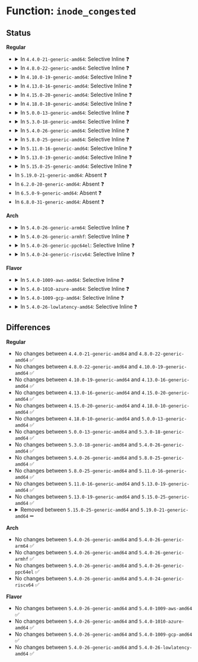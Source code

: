 # Function: <code>inode_congested</code>

## Status
<b>Regular</b>
<ul>
<li>
<details>
<summary>In <code>4.4.0-21-generic-amd64</code>: Selective Inline ❓</summary>

```c
int inode_congested(struct inode * inode, int cong_bits)
```

```json
{
  "name": "inode_congested",
  "collision_type": "Unique Global",
  "inline_type": "Selective",
  "funcs": [
    {
      "addr": 18446744071581167920,
      "name": "inode_congested",
      "external": true,
      "loc": "fs/fs-writeback.c:726",
      "file": "fs/fs-writeback.c",
      "inline": "not declared, inlined",
      "caller_inline": [],
      "caller_func": [
        "mm/vmscan.c:shrink_page_list"
      ]
    }
  ],
  "symbols": [
    {
      "addr": 18446744071581167920,
      "name": "inode_congested",
      "section": ".text",
      "bind": "STB_GLOBAL",
      "size": 265
    }
  ]
}
```
</details>
</li>
<li>
<details>
<summary>In <code>4.8.0-22-generic-amd64</code>: Selective Inline ❓</summary>

```c
int inode_congested(struct inode * inode, int cong_bits)
```

```json
{
  "name": "inode_congested",
  "collision_type": "Unique Global",
  "inline_type": "Selective",
  "funcs": [
    {
      "addr": 18446744071581337232,
      "name": "inode_congested",
      "external": true,
      "loc": "fs/fs-writeback.c:726",
      "file": "fs/fs-writeback.c",
      "inline": "not declared, inlined",
      "caller_inline": [],
      "caller_func": [
        "mm/vmscan.c:shrink_page_list",
        "mm/fadvise.c:SyS_fadvise64"
      ]
    }
  ],
  "symbols": [
    {
      "addr": 18446744071581337232,
      "name": "inode_congested",
      "section": ".text",
      "bind": "STB_GLOBAL",
      "size": 272
    }
  ]
}
```
</details>
</li>
<li>
<details>
<summary>In <code>4.10.0-19-generic-amd64</code>: Selective Inline ❓</summary>

```c
int inode_congested(struct inode * inode, int cong_bits)
```

```json
{
  "name": "inode_congested",
  "collision_type": "Unique Global",
  "inline_type": "Selective",
  "funcs": [
    {
      "addr": 18446744071581416336,
      "name": "inode_congested",
      "external": true,
      "loc": "fs/fs-writeback.c:726",
      "file": "fs/fs-writeback.c",
      "inline": "not declared, inlined",
      "caller_inline": [],
      "caller_func": [
        "mm/vmscan.c:shrink_page_list",
        "mm/fadvise.c:SyS_fadvise64"
      ]
    }
  ],
  "symbols": [
    {
      "addr": 18446744071581416336,
      "name": "inode_congested",
      "section": ".text",
      "bind": "STB_GLOBAL",
      "size": 272
    }
  ]
}
```
</details>
</li>
<li>
<details>
<summary>In <code>4.13.0-16-generic-amd64</code>: Selective Inline ❓</summary>

```c
int inode_congested(struct inode * inode, int cong_bits)
```

```json
{
  "name": "inode_congested",
  "collision_type": "Unique Global",
  "inline_type": "Selective",
  "funcs": [
    {
      "addr": 18446744071581475360,
      "name": "inode_congested",
      "external": true,
      "loc": "fs/fs-writeback.c:740",
      "file": "fs/fs-writeback.c",
      "inline": "not declared, inlined",
      "caller_inline": [],
      "caller_func": [
        "mm/vmscan.c:shrink_page_list",
        "mm/fadvise.c:SyS_fadvise64"
      ]
    }
  ],
  "symbols": [
    {
      "addr": 18446744071581475360,
      "name": "inode_congested",
      "section": ".text",
      "bind": "STB_GLOBAL",
      "size": 269
    }
  ]
}
```
</details>
</li>
<li>
<details>
<summary>In <code>4.15.0-20-generic-amd64</code>: Selective Inline ❓</summary>

```c
int inode_congested(struct inode * inode, int cong_bits)
```

```json
{
  "name": "inode_congested",
  "collision_type": "Unique Global",
  "inline_type": "Selective",
  "funcs": [
    {
      "addr": 18446744071581617200,
      "name": "inode_congested",
      "external": true,
      "loc": "fs/fs-writeback.c:740",
      "file": "fs/fs-writeback.c",
      "inline": "not declared, inlined",
      "caller_inline": [],
      "caller_func": [
        "mm/vmscan.c:shrink_page_list",
        "mm/fadvise.c:SyS_fadvise64"
      ]
    }
  ],
  "symbols": [
    {
      "addr": 18446744071581617200,
      "name": "inode_congested",
      "section": ".text",
      "bind": "STB_GLOBAL",
      "size": 275
    }
  ]
}
```
</details>
</li>
<li>
<details>
<summary>In <code>4.18.0-10-generic-amd64</code>: Selective Inline ❓</summary>

```c
int inode_congested(struct inode * inode, int cong_bits)
```

```json
{
  "name": "inode_congested",
  "collision_type": "Unique Global",
  "inline_type": "Selective",
  "funcs": [
    {
      "addr": 18446744071581769440,
      "name": "inode_congested",
      "external": true,
      "loc": "fs/fs-writeback.c:740",
      "file": "fs/fs-writeback.c",
      "inline": "not declared, inlined",
      "caller_inline": [],
      "caller_func": [
        "mm/vmscan.c:shrink_page_list",
        "mm/fadvise.c:ksys_fadvise64_64"
      ]
    }
  ],
  "symbols": [
    {
      "addr": 18446744071581769440,
      "name": "inode_congested",
      "section": ".text",
      "bind": "STB_GLOBAL",
      "size": 313
    }
  ]
}
```
</details>
</li>
<li>
<details>
<summary>In <code>5.0.0-13-generic-amd64</code>: Selective Inline ❓</summary>

```c
int inode_congested(struct inode * inode, int cong_bits)
```

```json
{
  "name": "inode_congested",
  "collision_type": "Unique Global",
  "inline_type": "Selective",
  "funcs": [
    {
      "addr": 18446744071581855904,
      "name": "inode_congested",
      "external": true,
      "loc": "fs/fs-writeback.c:763",
      "file": "fs/fs-writeback.c",
      "inline": "not declared, inlined",
      "caller_inline": [],
      "caller_func": [
        "mm/fadvise.c:vfs_fadvise",
        "mm/vmscan.c:shrink_page_list"
      ]
    }
  ],
  "symbols": [
    {
      "addr": 18446744071581855904,
      "name": "inode_congested",
      "section": ".text",
      "bind": "STB_GLOBAL",
      "size": 313
    }
  ]
}
```
</details>
</li>
<li>
<details>
<summary>In <code>5.3.0-18-generic-amd64</code>: Selective Inline ❓</summary>

```c
int inode_congested(struct inode * inode, int cong_bits)
```

```json
{
  "name": "inode_congested",
  "collision_type": "Unique Global",
  "inline_type": "Selective",
  "funcs": [
    {
      "addr": 18446744071581980496,
      "name": "inode_congested",
      "external": true,
      "loc": "fs/fs-writeback.c:774",
      "file": "fs/fs-writeback.c",
      "inline": "not declared, inlined",
      "caller_inline": [],
      "caller_func": [
        "mm/fadvise.c:vfs_fadvise",
        "mm/vmscan.c:shrink_page_list",
        "mm/swap_state.c:swap_cluster_readahead"
      ]
    }
  ],
  "symbols": [
    {
      "addr": 18446744071581980496,
      "name": "inode_congested",
      "section": ".text",
      "bind": "STB_GLOBAL",
      "size": 313
    }
  ]
}
```
</details>
</li>
<li>
<details>
<summary>In <code>5.4.0-26-generic-amd64</code>: Selective Inline ❓</summary>

```c
int inode_congested(struct inode * inode, int cong_bits)
```

```json
{
  "name": "inode_congested",
  "collision_type": "Unique Global",
  "inline_type": "Selective",
  "funcs": [
    {
      "addr": 18446744071582055328,
      "name": "inode_congested",
      "external": true,
      "loc": "fs/fs-writeback.c:779",
      "file": "fs/fs-writeback.c",
      "inline": "not declared, inlined",
      "caller_inline": [],
      "caller_func": [
        "mm/fadvise.c:generic_fadvise",
        "mm/vmscan.c:shrink_page_list",
        "mm/swap_state.c:swap_cluster_readahead"
      ]
    }
  ],
  "symbols": [
    {
      "addr": 18446744071582055328,
      "name": "inode_congested",
      "section": ".text",
      "bind": "STB_GLOBAL",
      "size": 313
    }
  ]
}
```
</details>
</li>
<li>
<details>
<summary>In <code>5.8.0-25-generic-amd64</code>: Selective Inline ❓</summary>

```c
int inode_congested(struct inode * inode, int cong_bits)
```

```json
{
  "name": "inode_congested",
  "collision_type": "Unique Global",
  "inline_type": "Selective",
  "funcs": [
    {
      "addr": 18446744071582290944,
      "name": "inode_congested",
      "external": true,
      "loc": "fs/fs-writeback.c:780",
      "file": "fs/fs-writeback.c",
      "inline": "not declared, inlined",
      "caller_inline": [],
      "caller_func": [
        "mm/fadvise.c:generic_fadvise",
        "mm/vmscan.c:shrink_page_list",
        "mm/vmscan.c:pageout",
        "mm/swap_state.c:swap_cluster_readahead"
      ]
    }
  ],
  "symbols": [
    {
      "addr": 18446744071582290944,
      "name": "inode_congested",
      "section": ".text",
      "bind": "STB_GLOBAL",
      "size": 294
    }
  ]
}
```
</details>
</li>
<li>
<details>
<summary>In <code>5.11.0-16-generic-amd64</code>: Selective Inline ❓</summary>

```c
int inode_congested(struct inode * inode, int cong_bits)
```

```json
{
  "name": "inode_congested",
  "collision_type": "Unique Global",
  "inline_type": "Selective",
  "funcs": [
    {
      "addr": 18446744071582343696,
      "name": "inode_congested",
      "external": true,
      "loc": "fs/fs-writeback.c:780",
      "file": "fs/fs-writeback.c",
      "inline": "not declared, inlined",
      "caller_inline": [],
      "caller_func": [
        "mm/fadvise.c:generic_fadvise",
        "mm/vmscan.c:shrink_page_list",
        "mm/vmscan.c:pageout",
        "mm/swap_state.c:swap_cluster_readahead"
      ]
    }
  ],
  "symbols": [
    {
      "addr": 18446744071582343696,
      "name": "inode_congested",
      "section": ".text",
      "bind": "STB_GLOBAL",
      "size": 210
    }
  ]
}
```
</details>
</li>
<li>
<details>
<summary>In <code>5.13.0-19-generic-amd64</code>: Selective Inline ❓</summary>

```c
int inode_congested(struct inode * inode, int cong_bits)
```

```json
{
  "name": "inode_congested",
  "collision_type": "Unique Global",
  "inline_type": "Selective",
  "funcs": [
    {
      "addr": 18446744071582371328,
      "name": "inode_congested",
      "external": true,
      "loc": "fs/fs-writeback.c:786",
      "file": "fs/fs-writeback.c",
      "inline": "not declared, inlined",
      "caller_inline": [],
      "caller_func": [
        "mm/fadvise.c:generic_fadvise",
        "mm/vmscan.c:shrink_page_list",
        "mm/vmscan.c:pageout",
        "mm/swap_state.c:swap_cluster_readahead"
      ]
    }
  ],
  "symbols": [
    {
      "addr": 18446744071582371328,
      "name": "inode_congested",
      "section": ".text",
      "bind": "STB_GLOBAL",
      "size": 210
    }
  ]
}
```
</details>
</li>
<li>
<details>
<summary>In <code>5.15.0-25-generic-amd64</code>: Selective Inline ❓</summary>

```c
int inode_congested(struct inode * inode, int cong_bits)
```

```json
{
  "name": "inode_congested",
  "collision_type": "Unique Global",
  "inline_type": "Selective",
  "funcs": [
    {
      "addr": 18446744071582691808,
      "name": "inode_congested",
      "external": true,
      "loc": "fs/fs-writeback.c:910",
      "file": "fs/fs-writeback.c",
      "inline": "not declared, inlined",
      "caller_inline": [],
      "caller_func": [
        "mm/fadvise.c:generic_fadvise",
        "mm/vmscan.c:shrink_page_list",
        "mm/vmscan.c:pageout"
      ]
    }
  ],
  "symbols": [
    {
      "addr": 18446744071582691808,
      "name": "inode_congested",
      "section": ".text",
      "bind": "STB_GLOBAL",
      "size": 217
    }
  ]
}
```
</details>
</li>
<li>
In <code>5.19.0-21-generic-amd64</code>: Absent ❓
</li>
<li>
In <code>6.2.0-20-generic-amd64</code>: Absent ❓
</li>
<li>
In <code>6.5.0-9-generic-amd64</code>: Absent ❓
</li>
<li>
In <code>6.8.0-31-generic-amd64</code>: Absent ❓
</li>
</ul>
<b>Arch</b>
<ul>
<li>
<details>
<summary>In <code>5.4.0-26-generic-arm64</code>: Selective Inline ❓</summary>

```c
int inode_congested(struct inode * inode, int cong_bits)
```

```json
{
  "name": "inode_congested",
  "collision_type": "Unique Global",
  "inline_type": "Selective",
  "funcs": [
    {
      "addr": 18446603336493578080,
      "name": "inode_congested",
      "external": true,
      "loc": "fs/fs-writeback.c:779",
      "file": "fs/fs-writeback.c",
      "inline": "not declared, inlined",
      "caller_inline": [],
      "caller_func": [
        "mm/fadvise.c:generic_fadvise",
        "mm/vmscan.c:shrink_page_list",
        "mm/swap_state.c:swap_cluster_readahead"
      ]
    }
  ],
  "symbols": [
    {
      "addr": 18446603336493578080,
      "name": "inode_congested",
      "section": ".text",
      "bind": "STB_GLOBAL",
      "size": 384
    }
  ]
}
```
</details>
</li>
<li>
<details>
<summary>In <code>5.4.0-26-generic-armhf</code>: Selective Inline ❓</summary>

```c
int inode_congested(struct inode * inode, int cong_bits)
```

```json
{
  "name": "inode_congested",
  "collision_type": "Unique Global",
  "inline_type": "Selective",
  "funcs": [
    {
      "addr": 3227130628,
      "name": "inode_congested",
      "external": true,
      "loc": "fs/fs-writeback.c:779",
      "file": "fs/fs-writeback.c",
      "inline": "not declared, inlined",
      "caller_inline": [],
      "caller_func": [
        "mm/fadvise.c:generic_fadvise",
        "mm/vmscan.c:shrink_page_list",
        "mm/vmscan.c:shrink_page_list",
        "mm/swap_state.c:swap_cluster_readahead"
      ]
    }
  ],
  "symbols": [
    {
      "addr": 3227130628,
      "name": "inode_congested",
      "section": ".text",
      "bind": "STB_GLOBAL",
      "size": 312
    }
  ]
}
```
</details>
</li>
<li>
<details>
<summary>In <code>5.4.0-26-generic-ppc64el</code>: Selective Inline ❓</summary>

```c
int inode_congested(struct inode * inode, int cong_bits)
```

```json
{
  "name": "inode_congested",
  "collision_type": "Unique Global",
  "inline_type": "Selective",
  "funcs": [
    {
      "addr": 13835058055287166112,
      "name": "inode_congested",
      "external": true,
      "loc": "fs/fs-writeback.c:779",
      "file": "fs/fs-writeback.c",
      "inline": "not declared, inlined",
      "caller_inline": [],
      "caller_func": [
        "mm/fadvise.c:generic_fadvise",
        "mm/vmscan.c:shrink_page_list",
        "mm/swap_state.c:swap_cluster_readahead"
      ]
    }
  ],
  "symbols": [
    {
      "addr": 13835058055287166112,
      "name": "inode_congested",
      "section": ".text",
      "bind": "STB_GLOBAL",
      "size": 536
    }
  ]
}
```
</details>
</li>
<li>
<details>
<summary>In <code>5.4.0-24-generic-riscv64</code>: Selective Inline ❓</summary>

```c
int inode_congested(struct inode * inode, int cong_bits)
```

```json
{
  "name": "inode_congested",
  "collision_type": "Unique Global",
  "inline_type": "Selective",
  "funcs": [
    {
      "addr": 18446743936273236832,
      "name": "inode_congested",
      "external": true,
      "loc": "fs/fs-writeback.c:779",
      "file": "fs/fs-writeback.c",
      "inline": "not declared, inlined",
      "caller_inline": [],
      "caller_func": [
        "mm/fadvise.c:generic_fadvise",
        "mm/vmscan.c:shrink_page_list",
        "mm/swap_state.c:swap_cluster_readahead"
      ]
    }
  ],
  "symbols": [
    {
      "addr": 18446743936273236832,
      "name": "inode_congested",
      "section": ".text",
      "bind": "STB_GLOBAL",
      "size": 260
    }
  ]
}
```
</details>
</li>
</ul>
<b>Flavor</b>
<ul>
<li>
<details>
<summary>In <code>5.4.0-1009-aws-amd64</code>: Selective Inline ❓</summary>

```c
int inode_congested(struct inode * inode, int cong_bits)
```

```json
{
  "name": "inode_congested",
  "collision_type": "Unique Global",
  "inline_type": "Selective",
  "funcs": [
    {
      "addr": 18446744071582024064,
      "name": "inode_congested",
      "external": true,
      "loc": "fs/fs-writeback.c:779",
      "file": "fs/fs-writeback.c",
      "inline": "not declared, inlined",
      "caller_inline": [],
      "caller_func": [
        "mm/fadvise.c:generic_fadvise",
        "mm/vmscan.c:shrink_page_list",
        "mm/swap_state.c:swap_cluster_readahead"
      ]
    }
  ],
  "symbols": [
    {
      "addr": 18446744071582024064,
      "name": "inode_congested",
      "section": ".text",
      "bind": "STB_GLOBAL",
      "size": 313
    }
  ]
}
```
</details>
</li>
<li>
<details>
<summary>In <code>5.4.0-1010-azure-amd64</code>: Selective Inline ❓</summary>

```c
int inode_congested(struct inode * inode, int cong_bits)
```

```json
{
  "name": "inode_congested",
  "collision_type": "Unique Global",
  "inline_type": "Selective",
  "funcs": [
    {
      "addr": 18446744071581961632,
      "name": "inode_congested",
      "external": true,
      "loc": "fs/fs-writeback.c:779",
      "file": "fs/fs-writeback.c",
      "inline": "not declared, inlined",
      "caller_inline": [],
      "caller_func": [
        "mm/fadvise.c:generic_fadvise",
        "mm/vmscan.c:shrink_page_list",
        "mm/swap_state.c:swap_cluster_readahead"
      ]
    }
  ],
  "symbols": [
    {
      "addr": 18446744071581961632,
      "name": "inode_congested",
      "section": ".text",
      "bind": "STB_GLOBAL",
      "size": 313
    }
  ]
}
```
</details>
</li>
<li>
<details>
<summary>In <code>5.4.0-1009-gcp-amd64</code>: Selective Inline ❓</summary>

```c
int inode_congested(struct inode * inode, int cong_bits)
```

```json
{
  "name": "inode_congested",
  "collision_type": "Unique Global",
  "inline_type": "Selective",
  "funcs": [
    {
      "addr": 18446744071582015344,
      "name": "inode_congested",
      "external": true,
      "loc": "fs/fs-writeback.c:779",
      "file": "fs/fs-writeback.c",
      "inline": "not declared, inlined",
      "caller_inline": [],
      "caller_func": [
        "mm/fadvise.c:generic_fadvise",
        "mm/vmscan.c:shrink_page_list",
        "mm/swap_state.c:swap_cluster_readahead"
      ]
    }
  ],
  "symbols": [
    {
      "addr": 18446744071582015344,
      "name": "inode_congested",
      "section": ".text",
      "bind": "STB_GLOBAL",
      "size": 313
    }
  ]
}
```
</details>
</li>
<li>
<details>
<summary>In <code>5.4.0-26-lowlatency-amd64</code>: Selective Inline ❓</summary>

```c
int inode_congested(struct inode * inode, int cong_bits)
```

```json
{
  "name": "inode_congested",
  "collision_type": "Unique Global",
  "inline_type": "Selective",
  "funcs": [
    {
      "addr": 18446744071582086352,
      "name": "inode_congested",
      "external": true,
      "loc": "fs/fs-writeback.c:779",
      "file": "fs/fs-writeback.c",
      "inline": "not declared, inlined",
      "caller_inline": [],
      "caller_func": [
        "mm/fadvise.c:generic_fadvise",
        "mm/vmscan.c:shrink_page_list",
        "mm/swap_state.c:swap_cluster_readahead"
      ]
    }
  ],
  "symbols": [
    {
      "addr": 18446744071582086352,
      "name": "inode_congested",
      "section": ".text",
      "bind": "STB_GLOBAL",
      "size": 300
    }
  ]
}
```
</details>
</li>
</ul>

## Differences
<b>Regular</b>
<ul>
<li>
No changes between <code>4.4.0-21-generic-amd64</code> and <code>4.8.0-22-generic-amd64</code> ✅
</li>
<li>
No changes between <code>4.8.0-22-generic-amd64</code> and <code>4.10.0-19-generic-amd64</code> ✅
</li>
<li>
No changes between <code>4.10.0-19-generic-amd64</code> and <code>4.13.0-16-generic-amd64</code> ✅
</li>
<li>
No changes between <code>4.13.0-16-generic-amd64</code> and <code>4.15.0-20-generic-amd64</code> ✅
</li>
<li>
No changes between <code>4.15.0-20-generic-amd64</code> and <code>4.18.0-10-generic-amd64</code> ✅
</li>
<li>
No changes between <code>4.18.0-10-generic-amd64</code> and <code>5.0.0-13-generic-amd64</code> ✅
</li>
<li>
No changes between <code>5.0.0-13-generic-amd64</code> and <code>5.3.0-18-generic-amd64</code> ✅
</li>
<li>
No changes between <code>5.3.0-18-generic-amd64</code> and <code>5.4.0-26-generic-amd64</code> ✅
</li>
<li>
No changes between <code>5.4.0-26-generic-amd64</code> and <code>5.8.0-25-generic-amd64</code> ✅
</li>
<li>
No changes between <code>5.8.0-25-generic-amd64</code> and <code>5.11.0-16-generic-amd64</code> ✅
</li>
<li>
No changes between <code>5.11.0-16-generic-amd64</code> and <code>5.13.0-19-generic-amd64</code> ✅
</li>
<li>
No changes between <code>5.13.0-19-generic-amd64</code> and <code>5.15.0-25-generic-amd64</code> ✅
</li>
<li>
<details>
<summary>Removed between <code>5.15.0-25-generic-amd64</code> and <code>5.19.0-21-generic-amd64</code> ➖</summary>

```c
int inode_congested(struct inode * inode, int cong_bits)
```
</details>
</li>
</ul>
<b>Arch</b>
<ul>
<li>
No changes between <code>5.4.0-26-generic-amd64</code> and <code>5.4.0-26-generic-arm64</code> ✅
</li>
<li>
No changes between <code>5.4.0-26-generic-amd64</code> and <code>5.4.0-26-generic-armhf</code> ✅
</li>
<li>
No changes between <code>5.4.0-26-generic-amd64</code> and <code>5.4.0-26-generic-ppc64el</code> ✅
</li>
<li>
No changes between <code>5.4.0-26-generic-amd64</code> and <code>5.4.0-24-generic-riscv64</code> ✅
</li>
</ul>
<b>Flavor</b>
<ul>
<li>
No changes between <code>5.4.0-26-generic-amd64</code> and <code>5.4.0-1009-aws-amd64</code> ✅
</li>
<li>
No changes between <code>5.4.0-26-generic-amd64</code> and <code>5.4.0-1010-azure-amd64</code> ✅
</li>
<li>
No changes between <code>5.4.0-26-generic-amd64</code> and <code>5.4.0-1009-gcp-amd64</code> ✅
</li>
<li>
No changes between <code>5.4.0-26-generic-amd64</code> and <code>5.4.0-26-lowlatency-amd64</code> ✅
</li>
</ul>
